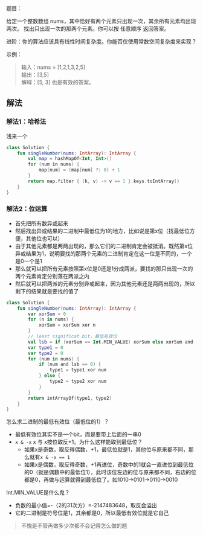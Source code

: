 题目：

给定一个整数数组 nums，其中恰好有两个元素只出现一次，其余所有元素均出现两次。 找出只出现一次的那两个元素。你可以按 任意顺序 返回答案。

进阶：你的算法应该具有线性时间复杂度。你能否仅使用常数空间复杂度来实现？

示例：

>输入：nums = [1,2,1,3,2,5]  
输出：[3,5]  
解释：[5, 3] 也是有效的答案。

## 解法
### 解法1：哈希法
浅来一个
```kotlin
class Solution {
    fun singleNumber(nums: IntArray): IntArray {
        val map = hashMapOf<Int, Int>()
        for (num in nums) {
            map[num] = (map[num] ?: 0) + 1
        }
        return map.filter { (k, v) -> v == 1 }.keys.toIntArray()
    }
}
```

### 解法2：位运算
* 首先把所有数异或起来
* 然后找出异或结果的二进制中最低位为1的地方，比如说是第x位（找最低位方便，其他位也可以）
* 由于其他元素都是两两出现的，那么它们的二进制肯定会被抵消。既然第x位异或结果为1，说明要找的那两个元素的二进制肯定在这一位是不同的，一个是0一个是1
* 那么就可以把所有元素按照第x位是0还是1分成两派，要找的那只出现一次的两个元素肯定分别落在两派之内
* 然后就可以把两派的元素分别异或起来，因为其他元素还是两两出现的，所以剩下的结果就是要找的值了
```kotlin
class Solution {
    fun singleNumber(nums: IntArray): IntArray {
        var xorSum = 0
        for (n in nums) {
            xorSum = xorSum xor n
        }
        // least significat bit，最低有效位
        val lsb = if (xorSum == Int.MIN_VALUE) xorSum else xorSum and -xorSum
        var type1 = 0
        var type2 = 0
        for (num in nums) {
            if (num and lsb == 0) {
                type1 = type1 xor num
            } else {
                type2 = type2 xor num
            }
        }
        return intArrayOf(type1, type2)
    }
}
```
怎么求二进制的最低有效位（最低位的1）？
* 最低有效位其实不是一个bit，而是要带上后面的一串0
* `x & -x` x 与 x按位取反+1。为什么这样能取到最低位？
  * 如果x是奇数，取反得偶数，+1，最低位就是1，其他位与原来都不同，那么就有`x & -x == 1`
  * 如果x是偶数，取反得奇数，+1再进位，奇数中的1就会一直进位到最低位的0（就是偶数中的最低位1），此时该位左边的位与原来都不同，右边的位都是0，再做与运算就得到最低位了。如1010->0101->0110->0010

Int.MIN_VALUE是什么鬼？
* 负数的最小值=-（2的31次方）=-2147483648，取反会溢出
* 它的二进制是符号位是1，其余都是0，所以最低有效位就是它自己

>不愧是不管再做多少次都不会记得怎么做的题